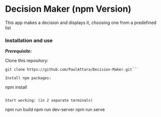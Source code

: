 # Decision Maker (npm Version)

This app makes a decision and displays it, choosing one from a predefined list

### Installation and use

***Prerequisite:***

Clone this repository:

```
git clone https://github.com/PaulAttara/Decision-Maker.git```

Install npm packages:

```
npm install
```

Start working: (in 2 separate terminals)

```
npm run build
npm run dev-server
npm run serve
```


